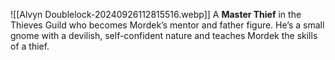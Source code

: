 ![[Alvyn Doublelock-20240926112815516.webp]]
A **Master Thief** in the Thieves Guild who becomes Mordek’s mentor and father figure. He’s a small gnome with a devilish, self-confident nature and teaches Mordek the skills of a thief.